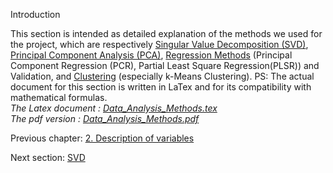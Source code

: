 Introduction

This section is intended as detailed explanation of the methods we used for the project, which are respectively [Singular Value Decomposition (SVD)](met-svd2), [Principal Component Analysis (PCA)](met-pca2), [Regression Methods](met-regression2) (Principal Component Regression (PCR), Partial Least Square Regression(PLSR)) and Validation, and [Clustering](met-clustering) (especially k-Means Clustering).
PS: The actual document for this section is written in LaTex and for its compatibility with mathematical formulas.<br>
*The Latex document : [Data_Analysis_Methods.tex](/uploads/3b689fa2a71789653e3a43f4625bd6d9/Data_Analysis_Methods.tex)*<br>
*The pdf version : [Data_Analysis_Methods.pdf](/uploads/cdd5e4776bd8241019e20b78dbc29830/Data_Analysis_Methods.pdf)* <br>



Previous chapter: [2. Description of variables](description-of-variables)

Next section: [SVD](met-svd2)